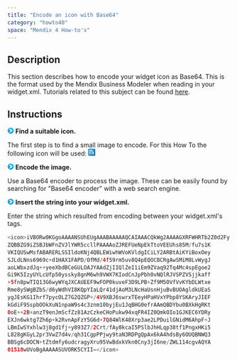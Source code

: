 ```yaml
---
title: "Encode an icon with Base64"
category: "howto40"
space: "Mendix 4 How-to's"
---
```

## Description

This section describes how to encode your widget icon as Base64\. This is the format used by the Mendix Business Modeler when reading in your widget.xml. Tutorials related to this subject can be found [here](https://world.mendix.com/display/Tutorials/Custom+Widgets).

## Instructions

![](attachments/819203/917932.png) **Find a suitable icon.**

The first step is to find a small image to encode. For this How To the following icon will be used: ![](attachments/2621632/2752920.png)

![](attachments/819203/917932.png) **Encode the image.**

Use a Base64 encoder to process the image. These can be easily found by searching for "Base64 encoder" with a web search engine.

![](attachments/819203/917932.png) **Insert the string into your widget.xml.**

Enter the string which resulted from encoding between your widget.xml's <icon> tags.

```java
<icon>iVBORw0KGgoAAAANSUhEUgAAABAAAAAQCAIAAACQkWg2AAAAGXRFWHRTb2Z0d2Fy
ZQBBZG9iZSBJbWFnZVJlYWR5ccllPAAAAoZJREFUeNpEkTtoVEEUhs85M/fu7s1K
VKIQUSwMsfABARERLSSIldoKNj4QBLEWiwhWVoKVldgICiLY2ARBtAiKYiBoxOey
SJLdLNns6969c+d1HAX1FAPD/OfMd/4f59rm5uv8Q4pEQOCBCRgAwSMiM8LvWygJ
aoLWbxzdJq++yeeXbdBCeGULOAJYAAdZjIIQlZeI1iEm9ZVaq92Tq4Mc4spEgoe2
Gi9K5IzyUYLcUfp50yssky8gnM6wh9VWX7KIodCnJpPbh0vNQlRJVSPZVSjjkaff
+5fn8pwTIQ13G6wyWYqJXCAUEEF9wFOP0kuveF3D9LPB+Zf9M5OVfVvKYbDLWtxe
Rme8ySWgBZbS/d6yWdhVI8KQpYIaLQr41djAoM3LNcHaUsnHjuBvBUOAgldkUEaS
ygJEsKG1Ihrf7pycOLZ7G2QZGP+/4V9XBJ6swrxTEeyHPaHVxYPbp8YSKAryJIEF
kGdiF9SspbOOkXuN1npaW9s4c3znm10byjEu1JqBHG0efrAAmQBDYbu0BXkHgRKt
0oE++2B+anzT9enJmScfZz81AzCzkeCHoPukw94xqFR4IZ0QmkOIo1GJKEC6YDRy
EXJn6wktg7Zh6p+k2RvnApFzY5G6d+7Q84WlK48Xrp3ae2LPDuilGNidM6AhpF+J
LBmIwSYxhlw3j8gd1fj+y893Z7/2Crt/fAy8kcaI5PSlbJhHLqp38tf1PngxHKi5
L828gKGyL2pr3VwZ7d4v/qh31CgpPPjwy9taN3RDPgQpAx6kA4hdsBy6OUQBNWQ3
BBSg6cDOCN+tZtdmfy6udcragyXru95VwBdxkVkn0Cny3jI6ne/ZWL114cgvAQYA
01518wUVoBgAAAAASUVORK5CYII=</icon>

```

